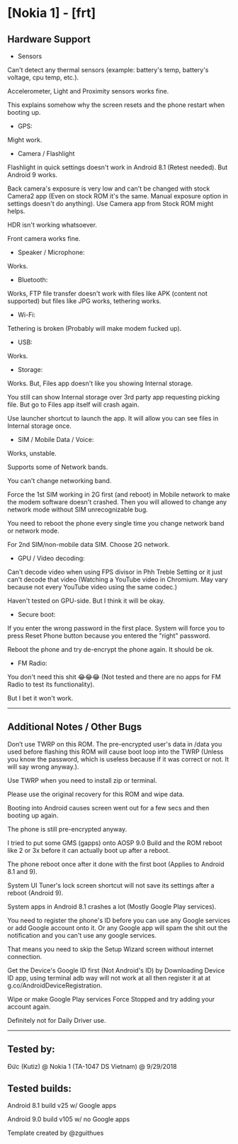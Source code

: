# [Nokia 1] - [frt]

## Hardware Support

* Sensors

Can't detect any thermal sensors (example: battery's temp, battery's voltage, cpu temp, etc.).

Accelerometer, Light and Proximity sensors works fine.

This explains somehow why the screen resets and the phone restart when booting up.

* GPS:

Might work.

* Camera / Flashlight

Flashlight in quick settings doesn't work in Android 8.1 (Retest needed). But Android 9 works.

Back camera's exposure is very low and can't be changed with stock Camera2 app (Even on stock ROM it's the same. Manual exposure option in settings doesn't do anything). Use Camera app from Stock ROM might helps.

HDR isn't working whatsoever.

Front camera works fine.

* Speaker / Microphone:

Works.
  
* Bluetooth:

Works, FTP file transfer doesn't work with files like APK (content not supported) but files like JPG works, tethering works.

* Wi-Fi:

Tethering is broken (Probably will make modem fucked up).

* USB:

Works.

* Storage:

Works. But, Files app doesn't like you showing Internal storage.

You still can show Internal storage over 3rd party app requesting picking file. But go to Files app itself will crash again.

Use launcher shortcut to launch the app. It will allow you can see files in Internal storage once.

* SIM / Mobile Data / Voice:

Works, unstable.

Supports some of Network bands.

You can't change networking band.

Force the 1st SIM working in 2G first (and reboot) in Mobile network to make the modem software doesn't crashed. Then you will allowed to change any network mode without SIM unrecognizable bug.

You need to reboot the phone every single time you change network band or network mode.

For 2nd SIM/non-mobile data SIM. Choose 2G network.

* GPU / Video decoding:

Can't decode video when using FPS divisor in Phh Treble Setting or it just can't decode that video (Watching a YouTube video in Chromium. May vary because not every YouTube video using the same codec.)

Haven't tested on GPU-side. But I think it will be okay.

* Secure boot:

If you enter the wrong password in the first place. System will force you to press Reset Phone button because you entered the "right" password.

Reboot the phone and try de-encrypt the phone again. It should be ok.

* FM Radio:

You don't need this shit 😂😂😂 (Not tested and there are no apps for FM Radio to test its functionality).

But I bet it won't work.

***
## Additional Notes / Other Bugs

Don’t use TWRP on this ROM. The pre-encrypted user's data in /data you used before flashing this ROM will cause boot loop into the TWRP (Unless you know the password, which is useless because if it was correct or not. It will say wrong anyway.).

Use TWRP when you need to install zip or terminal.

Please use the original recovery for this ROM and wipe data.

Booting into Android causes screen went out for a few secs and then booting up again.

The phone is still pre-encrypted anyway.

I tried to put some GMS (gapps) onto AOSP 9.0 Build and the ROM reboot like 2 or 3x before it can actually boot up after a reboot.

The phone reboot once after it done with the first boot (Applies to Android 8.1 and 9).

System UI Tuner's lock screen shortcut will not save its settings after a reboot (Android 9).

System apps in Android 8.1 crashes a lot (Mostly Google Play services).

You need to register the phone's ID before you can use any Google services or add Google account onto it. Or any Google app will spam the shit out the notification and you can't use any google services.

That means you need to skip the Setup Wizard screen without internet connection.

Get the Device's Google ID first (Not Android's ID) by Downloading Device ID app, using terminal adb way will not work at all then register it at at g.co/AndroidDeviceRegistration.

Wipe or make Google Play services Force Stopped and try adding your account again.

Definitely not for Daily Driver use.


***


## Tested by:

Đức (Kutiz) @ Nokia 1 (TA-1047 DS Vietnam) @ 9/29/2018

## Tested builds:

Android 8.1 build v25 w/ Google apps

Android 9.0 build v105 w/ no Google apps

Template created by @zguithues
